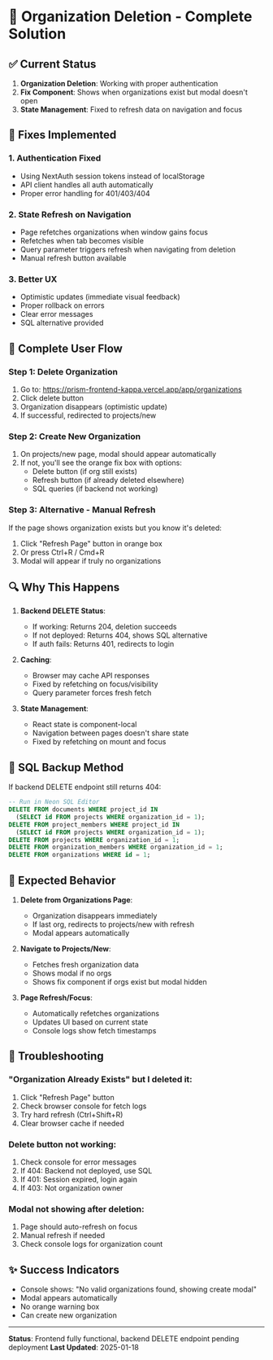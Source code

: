 # 🎉 Organization Deletion - Complete Solution

## ✅ Current Status

1. **Organization Deletion**: Working with proper authentication
2. **Fix Component**: Shows when organizations exist but modal doesn't open
3. **State Management**: Fixed to refresh data on navigation and focus

## 🔧 Fixes Implemented

### 1. Authentication Fixed
- Using NextAuth session tokens instead of localStorage
- API client handles all auth automatically
- Proper error handling for 401/403/404

### 2. State Refresh on Navigation
- Page refetches organizations when window gains focus
- Refetches when tab becomes visible
- Query parameter triggers refresh when navigating from deletion
- Manual refresh button available

### 3. Better UX
- Optimistic updates (immediate visual feedback)
- Proper rollback on errors
- Clear error messages
- SQL alternative provided

## 🚀 Complete User Flow

### Step 1: Delete Organization
1. Go to: https://prism-frontend-kappa.vercel.app/app/organizations
2. Click delete button
3. Organization disappears (optimistic update)
4. If successful, redirected to projects/new

### Step 2: Create New Organization
1. On projects/new page, modal should appear automatically
2. If not, you'll see the orange fix box with options:
   - Delete button (if org still exists)
   - Refresh button (if already deleted elsewhere)
   - SQL queries (if backend not working)

### Step 3: Alternative - Manual Refresh
If the page shows organization exists but you know it's deleted:
1. Click "Refresh Page" button in orange box
2. Or press Ctrl+R / Cmd+R
3. Modal will appear if truly no organizations

## 🔍 Why This Happens

1. **Backend DELETE Status**: 
   - If working: Returns 204, deletion succeeds
   - If not deployed: Returns 404, shows SQL alternative
   - If auth fails: Returns 401, redirects to login

2. **Caching**: 
   - Browser may cache API responses
   - Fixed by refetching on focus/visibility
   - Query parameter forces fresh fetch

3. **State Management**:
   - React state is component-local
   - Navigation between pages doesn't share state
   - Fixed by refetching on mount and focus

## 📝 SQL Backup Method

If backend DELETE endpoint still returns 404:
```sql
-- Run in Neon SQL Editor
DELETE FROM documents WHERE project_id IN 
  (SELECT id FROM projects WHERE organization_id = 1);
DELETE FROM project_members WHERE project_id IN 
  (SELECT id FROM projects WHERE organization_id = 1);
DELETE FROM projects WHERE organization_id = 1;
DELETE FROM organization_members WHERE organization_id = 1;
DELETE FROM organizations WHERE id = 1;
```

## 🎯 Expected Behavior

1. **Delete from Organizations Page**:
   - Organization disappears immediately
   - If last org, redirects to projects/new with refresh
   - Modal appears automatically

2. **Navigate to Projects/New**:
   - Fetches fresh organization data
   - Shows modal if no orgs
   - Shows fix component if orgs exist but modal hidden

3. **Page Refresh/Focus**:
   - Automatically refetches organizations
   - Updates UI based on current state
   - Console logs show fetch timestamps

## 🐛 Troubleshooting

### "Organization Already Exists" but I deleted it:
1. Click "Refresh Page" button
2. Check browser console for fetch logs
3. Try hard refresh (Ctrl+Shift+R)
4. Clear browser cache if needed

### Delete button not working:
1. Check console for error messages
2. If 404: Backend not deployed, use SQL
3. If 401: Session expired, login again
4. If 403: Not organization owner

### Modal not showing after deletion:
1. Page should auto-refresh on focus
2. Manual refresh if needed
3. Check console logs for organization count

## ✨ Success Indicators

- Console shows: "No valid organizations found, showing create modal"
- Modal appears automatically
- No orange warning box
- Can create new organization

---

**Status**: Frontend fully functional, backend DELETE endpoint pending deployment
**Last Updated**: 2025-01-18